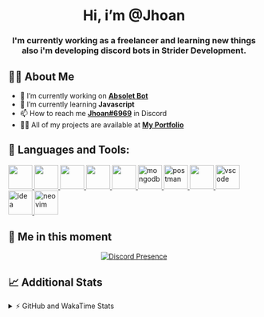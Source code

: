 <h1 align="center">Hi, i’m @Jhoan</h1>
<h3 align="center">I'm currently working as a freelancer and learning new things also i'm developing discord bots in Strider Development.</h3>

## 🙋‍♂️ About Me

- 🔭 I’m currently working on **[Absolet Bot](https://strider.cloud)**
- 🌱 I’m currently learning **Javascript**
- 📫 How to reach me **[Jhoan#6969](https://jhoan.monster/)** in Discord
- 👨‍💻 All of my projects are available at **[My Portfolio](https://jhoan.monster)**

## 🚀 Languages and Tools:
<p align="left"> 
    <a href="https://developer.mozilla.org/en-US/docs/Web/JavaScript" target="_blank"> <img src="https://img.icons8.com/color/48/000000/javascript.png" width="48" height="48"/> </a> 
    <a href="https://www.w3.org/html/" target="_blank"> <img src="https://img.icons8.com/color/48/000000/html-5.png" width="48" height="48"/> </a> 
    <a href="https://www.w3schools.com/css/" target="_blank"> <img src="https://img.icons8.com/color/48/000000/css3.png" width="48" height="48"/> </a> 
    <a href="https://getbootstrap.com" target="_blank"> <img src="https://img.icons8.com/color/48/000000/bootstrap.png" width="48" height="48"/> </a> 
    <a href="https://nodejs.org" target="_blank"> <img src="https://i.imgur.com/XX8lvL7.png" width="48" height="48"/> </a> 
    <a href="https://www.mongodb.com/" target="_blank"> <img src="https://i.imgur.com/nRtS3AN.png" alt="mongodb" width="48" height="48"/> </a> 
    <a href="https://postman.com" target="_blank"> <img src="https://www.vectorlogo.zone/logos/getpostman/getpostman-icon.svg" alt="postman" width="48" height="48"/> </a>   
    <a href="https://git-scm.com/" target="_blank"> <img src="https://img.icons8.com/color/48/000000/git.png" width="48" height="48"/> </a> 
    <a href="https://code.visualstudio.com" target="_blank" > <img src="https://upload.wikimedia.org/wikipedia/commons/thumb/9/9a/Visual_Studio_Code_1.35_icon.svg/2048px-Visual_Studio_Code_1.35_icon.svg.png" alt="vscode" width="48" height="48"> </a>
    <a href="https://www.jetbrains.com/es-es/idea/" target="_blank" > <img src="https://resources.jetbrains.com/storage/products/intellij-idea/img/meta/intellij-idea_logo_300x300.png" alt="idea" width="48" height="48"> </a>
    <a href="https://neovim.io" target="_blank"> <img src="https://icons.iconarchive.com/icons/papirus-team/papirus-apps/512/nvim-icon.png" alt="neovim" width="48" height="48"/> </a>
</p>
  
## 👤 Me in this moment
<p align="center">
    <a href="https://discord.com/users/852617426591154177" target="_blank" rel="nofollow">
        <img src="https://lanyard-profile-readme.vercel.app/api/852617426591154177?idleMessage=Probably%20coding%20Absolet..." alt="Discord Presence" align="center">
    </a>
</p>

## 📈 Additional Stats
<details>
    <summary>⚡ GitHub and WakaTime Stats</summary>
    <br/>

<!--START_SECTION:waka-->
![Code Time](http://img.shields.io/badge/Code%20Time-205%20hrs%2022%20mins-blue)

**🐱 My GitHub Data** 

> 🏆 573 Contributions in the Year 2022
 > 
> 📦 45.7 kB Used in GitHub's Storage 
 > 
> 💼 Opted to Hire
 > 
> 📜 4 Public Repositories 
 > 
> 🔑 18 Private Repositories  
 > 
**I'm an Early 🐤** 

```text
🌞 Morning    54 commits     ██░░░░░░░░░░░░░░░░░░░░░░░   9.76% 
🌆 Daytime    232 commits    ██████████░░░░░░░░░░░░░░░   41.95% 
🌃 Evening    233 commits    ██████████░░░░░░░░░░░░░░░   42.13% 
🌙 Night      34 commits     █░░░░░░░░░░░░░░░░░░░░░░░░   6.15%

```
📅 **I'm Most Productive on Saturday** 

```text
Monday       73 commits     ███░░░░░░░░░░░░░░░░░░░░░░   13.2% 
Tuesday      92 commits     ████░░░░░░░░░░░░░░░░░░░░░   16.64% 
Wednesday    93 commits     ████░░░░░░░░░░░░░░░░░░░░░   16.82% 
Thursday     44 commits     ██░░░░░░░░░░░░░░░░░░░░░░░   7.96% 
Friday       65 commits     ███░░░░░░░░░░░░░░░░░░░░░░   11.75% 
Saturday     115 commits    █████░░░░░░░░░░░░░░░░░░░░   20.8% 
Sunday       71 commits     ███░░░░░░░░░░░░░░░░░░░░░░   12.84%

```


📊 **This Week I Spent My Time On** 

```text
⌚︎ Time Zone: America/Bogota

💬 Programming Languages: 
JavaScript               17 hrs 35 mins      █████████████████░░░░░░░░   67.96% 
Markdown                 4 hrs 47 mins       ████░░░░░░░░░░░░░░░░░░░░░   18.53% 
JSON                     1 hr 21 mins        █░░░░░░░░░░░░░░░░░░░░░░░░   5.22% 
YAML                     34 mins             ░░░░░░░░░░░░░░░░░░░░░░░░░   2.2% 
Text                     29 mins             ░░░░░░░░░░░░░░░░░░░░░░░░░   1.92%

🔥 Editors: 
VS Code                  25 hrs 46 mins      █████████████████████████   99.54% 
Neovim                   7 mins              ░░░░░░░░░░░░░░░░░░░░░░░░░   0.46%

🐱‍💻 Projects: 
absolet-guide            9 hrs 4 mins        ████████░░░░░░░░░░░░░░░░░   35.08% 
Strider-System           5 hrs 13 mins       █████░░░░░░░░░░░░░░░░░░░░   20.21% 
Fium Web                 3 hrs 51 mins       ███░░░░░░░░░░░░░░░░░░░░░░   14.92% 
sms-script               1 hr 54 mins        █░░░░░░░░░░░░░░░░░░░░░░░░   7.36% 
Cloudly                  1 hr 35 mins        █░░░░░░░░░░░░░░░░░░░░░░░░   6.16%

💻 Operating System: 
Linux                    25 hrs 53 mins      █████████████████████████   100.0%

```

**I Mostly Code in JavaScript** 

```text
JavaScript               13 repos            █████████████████░░░░░░░░   68.42% 
Java                     2 repos             ██░░░░░░░░░░░░░░░░░░░░░░░   10.53% 
SCSS                     1 repo              █░░░░░░░░░░░░░░░░░░░░░░░░   5.26% 
TypeScript               1 repo              █░░░░░░░░░░░░░░░░░░░░░░░░   5.26% 
Shell                    1 repo              █░░░░░░░░░░░░░░░░░░░░░░░░   5.26%

```



 Last Updated on 15/06/2022 14:37:40 UTC
<!--END_SECTION:waka-->
</details>

